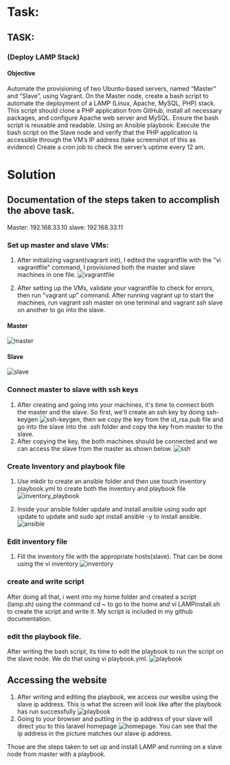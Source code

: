 # Task:

## TASK:

### (Deploy LAMP Stack)

#### Objective

Automate the provisioning of two Ubuntu-based servers, named “Master” and “Slave”, using Vagrant.
On the Master node, create a bash script to automate the deployment of a LAMP (Linux, Apache, MySQL, PHP) stack.
This script should clone a PHP application from GitHub, install all necessary packages, and configure Apache web server and MySQL.
Ensure the bash script is reusable and readable.
Using an Ansible playbook: Execute the bash script on the Slave node and verify that the PHP application is accessible through the VM’s IP address (take screenshot of this as evidence) Create a cron job to check the server’s uptime every 12 am.

# Solution

## Documentation of the steps taken to accomplish the above task.

 Master: 192.168.33.10  slave: 192.168.33.11

 ### Set up master and slave VMs:
  
 1. After initializing vagrant(vagrant init), I edited the vagrantfile with the "vi vagrantfile" command, I provisioned both the master and slave machines in one file.
  ![vagrantfile](./Images/vagrantfile.PNG)

2. After setting up the VMs, validate your vagrantfile to check for errors, then run "vagrant up" command. After running vagrant up to start the machines, run vagrant ssh master on one terminal and vagrant ssh slave on another to go into the slave.
  #### Master 
  ![master](./Images/connection1.PNG)
  #### Slave
  ![slave](./Images/connection2.PNG)

### Connect master to slave with ssh keys

1. After creating and going into your machines, it's time to connect both the master and the slave. So first, we'll create an ssh key by doing ssh-keygen ![ssh-keygen](./Images/ssh-key.PNG), then we copy the key from the id_rsa.pub file and go into the slave into the .ssh folder and copy the key from master to the slave.
2. After copying the key, the both machines should be connected and we can access the slave from the master as shown below.
![ssh](./Images/connected.PNG)

### Create Inventory and playbook file
1. Use mkdir to create an ansible folder and then use touch inventory playbook.yml to create both the inventory and playbook file
![inventory_playbook](./Images/create%20inventory%20and%20playbook.PNG)

2. Inside your ansible folder update and install ansible using sudo apt update to update and sudo apt install ansible -y to install ansible. ![ansible](./Images/installing%20ansible.PNG)

### Edit inventory file 
1. Fill the inventory file with the appropriate hosts(slave). That can be done using the vi inventory ![inventory](./Images/inventory%20file.PNG)

### create and write script
After doing all that, i went into my home folder and created a script (lamp.sh) using the command cd ~ to go to the home and vi LAMPinstall.sh to create the script and write it. My script is included in my github documentation.

### edit the playbook file.
After writing the bash script, its time to edit the playbook to run the script on the slave node. We do that using vi playbook.yml.
![playbook](./Images/playbook.PNG)

## Accessing the website
1. After writing and editing the playbook, we access our wesibe using the slave ip address. This is what the screen will look like after the playbook has run successfully ![playbook](./Images/playbook%20screen.PNG)
2. Going to your browser and putting in the ip address of your slave will direct you to this laravel homepage ![homepage](./Images/laravel%20home%20page.PNG). You can see that the ip address in the picture matches our slave ip address.

Those are the steps taken to set up and install LAMP and running on a slave node from master with a playbook.
 

